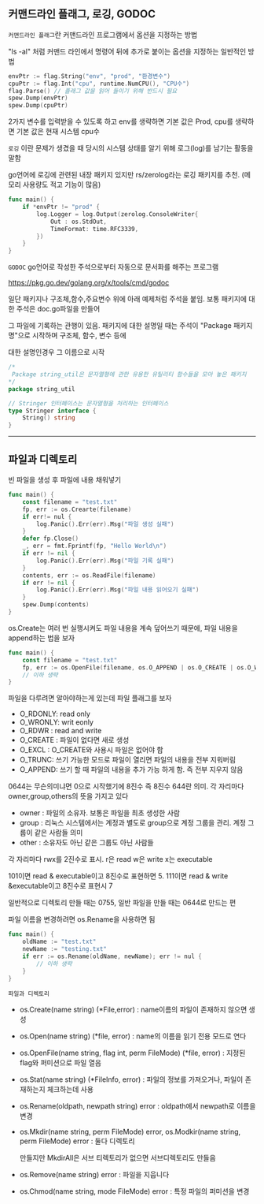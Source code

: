 ## 커맨드라인 플래그, 로깅, GODOC

`커맨드라인 플래그`란 커맨드라인 프로그램에서 옵션을 지정하는 방법

"ls -al" 처럼 커맨드 라인에서 명령어 뒤에 추가로 붙이는 옵션을 지정하는 일반적인 방법

```go
envPtr := flag.String("env", "prod", "환경변수")
cpuPtr := flag.Int("cpu", runtime.NumCPU(), "CPU수")
flag.Parse() // 플래그 값을 읽어 들이기 위해 반드시 필요
spew.Dump(envPtr)
spew.Dump(cpuPtr)
```

2가지 변수를 입력받을 수 있도록 하고 env를 생략하면 기본 값은 Prod, cpu를 생략하면 기본 값은 현재 시스템 cpu수

`로깅` 이란 문제가 생겼을 때 당시의 시스템 상태를 알기 위해 로그(log)를 남기는 활동을 말함

go언어에 로깅에 관련된 내장 패키지 있지만 rs/zerolog라는 로깅 패키지를 추천. (메모리 사용량도 적고 기능이 많음)

```go
func main() {
    if *envPtr != "prod" {
        log.Logger = log.Output(zerolog.ConsoleWriter{
            Out : os.StdOut,
            TimeFormat: time.RFC3339,
        })
    }
}
```

`GODOC` go언어로 작성한 주석으로부터 자동으로 문서화를 해주는 프로그램

https://pkg.go.dev/golang.org/x/tools/cmd/godoc

일단 패키지나 구조체,함수,주요변수 위에 아래 예제처럼 주석을 붙임. 보통 패키지에 대한 주석은 doc.go파일을 만들어

그 파일에 기록하는 관행이 있음. 패키지에 대한 설명일 때는 주석이 "Package 패키지명"으로 시작하며 구조체, 함수, 변수 등에 

대한 설명인경우 그 이름으로 시작

```go
/*
 Package string_util은 문자열형에 관한 유용한 유틸리티 함수들을 모아 놓은 패키지
*/
package string_util

// Stringer 인터페이스는 문자열형을 처리하는 인터페이스
type Stringer interface {
    String() string
}
```

---

## 파일과 디렉토리

빈 파일을 생성 후 파일에 내용 채워넣기

```go
func main() {
    const filename = "test.txt"
    fp, err := os.Crearte(filename)
    if err!= nul {
        log.Panic().Err(err).Msg("파일 생성 실패")
    }
    defer fp.Close()
    _, err = fmt.Fprintf(fp, "Hello World\n")
    if err != nil {
        log.Panic().Err(err).Msg("파일 기록 실패")    
    }
    contents, err := os.ReadFile(filename)
    if err != nil {
        log.Panic().Err(err).Msg("파일 내용 읽어오기 실패")
    }
    spew.Dump(contents)
}
```

os.Create는 여러 번 실행시켜도 파일 내용을 계속 덮어쓰기 때문에, 파일 내용을 append하는 법을 보자

```go
func main() {
    const filename = "test.txt"
    fp, err := os.OpenFile(filename, os.O_APPEND | os.O_CREATE | os.O_WRONLY, 0644)
    // 이하 생략
}
```

파일을 다루려면 알아야하는게 있는데 파일 플래그를 보자

- O_RDONLY: read only
- O_WRONLY: writ eonly
- O_RDWR : read and write
- O_CREATE : 파일이 없다면 새로 생성
- O_EXCL : O_CREATE와 사용시 파일은 없어야 함
- O_TRUNC: 쓰기 가능한 모드로 파일이 열리면 파일의 내용을 전부 지워버림
- O_APPEND: 쓰기 할 때 파일의 내용을 추가 가능 하게 함. 즉 전부 지우지 않음

0644는 무슨의미냐면 0으로 시작했기에 8진수 즉 8진수 644란 의미. 각 자리마다 owner,group,others의 뜻을 가지고 있다
- owner : 파일의 소유자. 보통은 파일을 최초 생성한 사람
- group : 리눅스 시스템에서는 계정과 별도로 group으로 계정 그룹을 관리. 계정 그룹이 같은 사람들 의미
- other : 소유자도 아닌 같은 그룹도 아닌 사람들

각 자리마다 rwx를 2진수로 표시. r은 read w은 write x는 executable

101이면 read & executable이고 8진수로 표현하면 5. 111이면 read & write &executable이고 8진수로 표현시 7

일반적으로 디렉토리 만들 때는 0755, 일반 파일을 만들 때는 0644로 만드는 편


파일 이름을 변경하려면 os.Rename을 사용하면 됨

```go
func main() {
    oldName := "test.txt"
    newName := "testing.txt"
    if err := os.Rename(oldName, newName); err != nul {
        // 이하 생략
    }
}
```

`파일과 디렉토리`

- os.Create(name string) (*File,error) : name이름의 파일이 존재하지 않으면 생성
- os.Open(name string) (*file, error) : name의 이름을 읽기 전용 모드로 연다
- os.OpenFile(name string, flag int, perm FileMode) (*file, error) : 지정된 flag와 퍼미션으로 파일 열음
- os.Stat(name string) (*FileInfo, error) : 파일의 정보를 가져오거나, 파일이 존재하는지 체크하는데 사용
- os.Rename(oldpath, newpath string) error : oldpath에서 newpath로 이름을 변경
- os.Mkdir(name string, perm FileMode) error, os.Modkir(name string, perm FileMode) error : 둘다 디렉토리 
  
    만들지만 MkdirAll은 서브 티렉토리가 없으면 서브디렉토리도 만들음
- os.Remove(name string) error : 파일을 지웁니다
- os.Chmod(name string, mode FileMode) error : 특정 파일의 퍼미션을 변경

